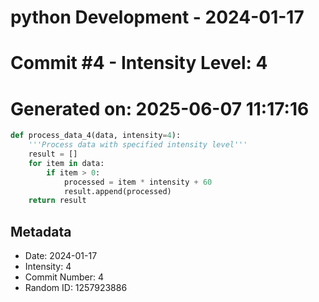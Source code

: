 ﻿# python Development - 2024-01-17
# Commit #4 - Intensity Level: 4
# Generated on: 2025-06-07 11:17:16
```python
def process_data_4(data, intensity=4):
    '''Process data with specified intensity level'''
    result = []
    for item in data:
        if item > 0:
            processed = item * intensity + 60
            result.append(processed)
    return result
```
## Metadata
- Date: 2024-01-17
- Intensity: 4
- Commit Number: 4
- Random ID: 1257923886
